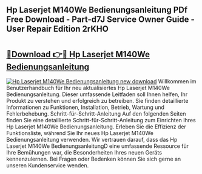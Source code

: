 ## Hp Laserjet M140We Bedienungsanleitung PDf Free Download - Part-d7J Service Owner Guide - User Repair Edition 2rKHO

# <h2><a href="http://df0ge7.blite.top/?on=Hp+Laserjet+M140We+Bedienungsanleitung">🔗Download 👉🔴 Hp Laserjet M140We Bedienungsanleitung</a></h2>

[![Hp Laserjet M140We Bedienungsanleitung new download](https://i.imgur.com/lujVjoI.png)](http://df0ge7.blite.top/?on=Hp+Laserjet+M140We+Bedienungsanleitung)
Willkommen im Benutzerhandbuch für Ihr neu aktualisiertes Hp Laserjet M140We Bedienungsanleitung. Dieser umfassende Leitfaden soll Ihnen helfen, Ihr Produkt zu verstehen und erfolgreich zu betreiben. Sie finden detaillierte Informationen zu Funktionen, Installation, Betrieb, Wartung und Fehlerbehebung. Schritt-für-Schritt-Anleitung Auf den folgenden Seiten finden Sie eine detaillierte Schritt-für-Schritt-Anleitung zum Einrichten Ihres Hp Laserjet M140We Bedienungsanleitung. Erleben Sie die Effizienz der Funktionsliste, während Sie Ihr neues Hp Laserjet M140We Bedienungsanleitung verwenden. Wir vertrauen darauf, dass das Hp Laserjet M140We BedienungsanleitungD eine umfassende Ressource für Ihre Bemühungen war, die Besonderheiten Ihres neuen Geräts kennenzulernen. Bei Fragen oder Bedenken können Sie sich gerne an unseren Kundenservice wenden.
